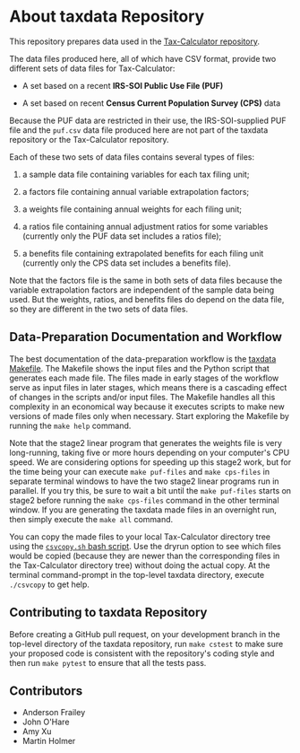 About taxdata Repository
========================

This repository prepares data used in the [Tax-Calculator
repository](https://github.com/open-source-economics/Tax-Calculator).

The data files produced here, all of which have CSV format, provide
two different sets of data files for Tax-Calculator:

- A set based on a recent **IRS-SOI Public Use File (PUF)**

- A set based on recent **Census Current Population Survey (CPS)** data

Because the PUF data are restricted in their use, the IRS-SOI-supplied
PUF file and the `puf.csv` data file produced here are not part of the
taxdata repository or the Tax-Calculator repository.

Each of these two sets of data files contains several types of files:

1. a sample data file containing variables for each tax filing unit;

2. a factors file containing annual variable extrapolation factors;

3. a weights file containing annual weights for each filing unit;

4. a ratios file containing annual adjustment ratios for some variables
   (currently only the PUF data set includes a ratios file);

5. a benefits file containing extrapolated benefits for each filing unit
   (currently only the CPS data set includes a benefits file).

Note that the factors file is the same in both sets of data files
because the variable extrapolation factors are independent of the
sample data being used.  But the weights, ratios, and benefits files
do depend on the data file, so they are different in the two sets of
data files.


Data-Preparation Documentation and Workflow
-------------------------------------------

The best documentation of the data-preparation workflow is the
[taxdata Makefile](Makefile).  The Makefile shows the input files and
the Python script that generates each made file.  The files made in
early stages of the workflow serve as input files in later stages,
which means there is a cascading effect of changes in the scripts
and/or input files.  The Makefile handles all this complexity in an
economical way because it executes scripts to make new versions of
made files only when necessary.  Start exploring the Makefile by
running the `make help` command.

Note that the stage2 linear program that generates the weights file is
very long-running, taking five or more hours depending on your
computer's CPU speed.  We are considering options for speeding up this
stage2 work, but for the time being your can execute `make puf-files`
and `make cps-files` in separate terminal windows to have the two
stage2 linear programs run in parallel.  If you try this, be sure to
wait a bit until the `make puf-files` starts on stage2 before running
the `make cps-files` command in the other terminal window.  If you are
generating the taxdata made files in an overnight run, then simply
execute the `make all` command.

You can copy the made files to your local Tax-Calculator directory
tree using the [`csvcopy.sh` bash script](csvcopy.sh).  Use the dryrun
option to see which files would be copied (because they are newer than
the corresponding files in the Tax-Calculator directory tree) without
doing the actual copy.  At the terminal command-prompt in the top-level
taxdata directory, execute `./csvcopy` to get help.


Contributing to taxdata Repository
----------------------------------

Before creating a GitHub pull request, on your development branch in
the top-level directory of the taxdata repository, run `make cstest`
to make sure your proposed code is consistent with the repository's
coding style and then run `make pytest` to ensure that all the tests
pass.


Contributors
------------
- Anderson Frailey
- John O'Hare
- Amy Xu
- Martin Holmer

